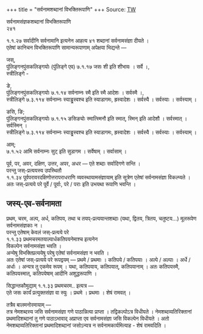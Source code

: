+++
title = "सर्वनामशब्दानां विभक्तिरूपाणि"
+++
Source: [TW](https://ashtadhyayi.com/courses/bhaashaapaak3/)

सर्वनामसंज्ञकशब्दानां विभक्तिरूपाणि  
२४१  


१.१.२७ सर्वादीनि सर्वनामानि इत्यनेन आहत्य ४१ शब्दानां सर्वनामसंज्ञा दीयते ।  
एतेषां  कानिचन विभक्तिरूपाणि सामान्यरूपाणाम् अपेक्षया भिद्यन्ते —  

   

जस्,  
पुंलिङ्गनपुंसकलिङ्गयोः (पुंलिङ्गे एव) ७.१.१७‌ जसः शी इति शीभावः । सर्वे ।,  
स्त्रीलिङ्गे -  

ङे,  
पुंलिङ्गनपुंसकलिङ्गयोः ७.१.१४ सर्वनाम्नः स्मै इति स्मै आदेशः । सर्वस्मै ।,  
स्त्रीलिङ्गे ७.३.११४ सर्वनाम्नः स्याड्ढ्रस्वश्च इति स्याडागमः, ह्रस्वादेशः । सर्वस्यै । सर्वस्याः । सर्वस्याम् ।

ङसि, ङि;  
पुंलिङ्गनपुंसकलिङ्गयोः ७.१.१५ ङसिङ्योः स्मात्स्मिनौ इति स्मात्, स्मिन् इति आदेशौ । सर्वस्मात् । सर्वस्मिन् ।  
स्त्रीलिङ्गे ७.३.११४ सर्वनाम्नः स्याड्ढ्रस्वश्च इति स्याडागमः, ह्रस्वादेशः । सर्वस्यै । सर्वस्याः । सर्वस्याम् ।

आम्;  
७.१.५२ आमि सर्वनाम्नः सुट् इति सुडागम । सर्वेषाम् । सर्वासाम् ।


पूर्व, पर, अवर, दक्षिण, उत्तर, अपर, अधर — एते शब्दाः सर्वादिगणे सन्ति ।  
परन्तु जस्-प्रत्ययस्य उपस्थितौ  
१.१.३४ पूर्वपरावरदक्षिणोत्तरापराधराणि व्यवस्थायामसंज्ञायाम् इति सूत्रेण एतेषां सर्वनामसंज्ञा विकल्प्यते । अतः जस्-प्रत्यये परे पूर्वे / पूर्वाः, परे / पराः इति उभयथा रूपाणि भवन्ति ।

## जस्य्-एव-सर्वनामता
प्रथम, चरम, अल्प, अर्ध, कतिपय, तथा च तयप्-प्रत्ययान्तशब्दाः (यथा, द्वितय, त्रितय, चतुष्टय…)  मूलरूपेण सर्वनामसंज्ञकाः न ।  
परन्तु एतेषाम् केवलं जस्-प्रत्यये परे  
१.१.३३ प्रथमचरमतयाल्पार्धकतिपयनेमाश्च इत्यनेन  
विकल्पेन सर्वनामसंज्ञा भवति ।  
अन्येषु विभक्तिप्रत्ययेषु परेषु एतेषां सर्वनामसंज्ञा न भवति ।  
अतः एतेषां जस्-प्रत्यये परे रूपद्वयम् — प्रथमे / प्रथमाः । कतिपये / कतिपयाः । अल्पे / अल्पाः । अर्धे / अर्धाः ।  अन्यत्र तु एकमेव रूपम् । यथा, कतिपयाय, कतिपयात्, कतिपयानाम् । अतः कतिपयस्मै, कतिपयस्मात्, कतिपयेषाम् आदीनि अशुद्धरूपाणि ।

सिद्धान्तकौमुद्याम् १.१.३३ प्रथमचरम.. इत्यत्र —  
एते जसः कार्यं प्रत्युक्तसंज्ञा वा स्युः । प्रथमे । प्रथमाः । शेषं रामवत् ।

तत्रैव बालमनोरमायाम् —  
तत्र नेमशब्दस्य जसि सर्वनामसंज्ञा गणे पाठान्नित्या प्राप्ता । तद्विकल्पोऽत्र विधीयते । नेमशब्दव्यतिरिक्तानां प्रथमादिशब्दानां तु गणे पाठाऽभावाद् अप्राप्ता एव सर्वनामसंज्ञा जसि विकल्पेन विधीयते । अतो नेमशब्दव्यतिरिक्तानां प्रथमादिशब्दानां जसोऽन्यत्र न सर्वनामकार्यमित्याह - शेषं रामवदिति ।
